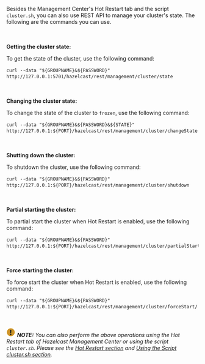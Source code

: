 
Besides the Management Center's Hot Restart tab and the script `cluster.sh`, you can also use REST API to manage your cluster's state. The following are the commands you can use.

<br></br>
**Getting the cluster state:**

To get the state of the cluster, use the following command:

```
curl --data "${GROUPNAME}&${PASSWORD}" http://127.0.0.1:5701/hazelcast/rest/management/cluster/state
```

<br></br>
**Changing the cluster state:**

To change the state of the cluster to `frozen`, use the following command:

```
curl --data "${GROUPNAME}&${PASSWORD}&${STATE}" http://127.0.0.1:${PORT}/hazelcast/rest/management/cluster/changeState 
```


<br></br>
**Shutting down the cluster:**

To shutdown the cluster, use the following command:

```
curl --data "${GROUPNAME}&${PASSWORD}"  http://127.0.0.1:${PORT}/hazelcast/rest/management/cluster/shutdown
```


<br></br>
**Partial starting the cluster:**

To partial start the cluster when Hot Restart is enabled, use the following command:

```
curl --data "${GROUPNAME}&${PASSWORD}" http://127.0.0.1:${PORT}/hazelcast/rest/management/cluster/partialStart/
```


<br></br>
**Force starting the cluster:**

To force start the cluster when Hot Restart is enabled, use the following command:

```
curl --data "${GROUPNAME}&${PASSWORD}" http://127.0.0.1:${PORT}/hazelcast/rest/management/cluster/forceStart/
```


<br></br>
![image](../../images/NoteSmall.jpg) ***NOTE:*** *You can also perform the above operations using the Hot Restart tab of Hazelcast Management Center or using the script `cluster.sh`. Please see the [Hot Restart section](/1900_Management/700_Management_Center/index.md) and [Using the Script cluster.sh section](02_Using_the_Script_cluster.sh.md).*
<br></br>


